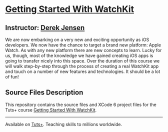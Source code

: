 # [Getting Started With WatchKit][published url]
## Instructor: [Derek Jensen][instructor url]

We are now embarking on a very new and exciting opportunity as iOS developers. We now have the chance to target a brand new platform: Apple Watch. As with any new platform there are new concepts to learn. Lucky for us, though, most of the knowledge we have gained creating iOS apps is going to transfer nicely into this space. Over the duration of this course we will walk step-by-step through the process of creating a real WatchKit app and touch on a number of new features and technologies. It should be a lot of fun!

## Source Files Description

This repository contains the source files and XCode 6 project files for the Tuts+ course [Getting Started With WatchKit][published url].

------

Available on [Tuts+](https://tutsplus.com). Teaching skills to millions worldwide.

[published url]: https://code.tutsplus.com/courses
[instructor url]: https://tutsplus.com/authors/derek-jensen
